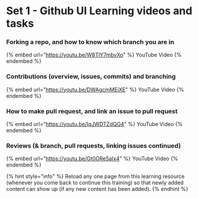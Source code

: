 # Set 1 - Github UI Learning videos and tasks

### Forking a repo, and how to know which branch you are in

{% embed url="https://youtu.be/W8TIY7mbvXo" %}
YouTube Video
{% endembed %}

### Contributions (overview, issues, commits) and branching

{% embed url="https://youtu.be/DWAgcmMEiXE" %}
YouTube Video
{% endembed %}

### How to make pull request, and link an issue to pull request
{% embed url="https://youtu.be/IqJWDTZdQG4" %}
YouTube Video
{% endembed %}

### Reviews (& branch, pull requests, linking issues continued)
{% embed url="https://youtu.be/Gt0ORe5aIx4" %}
YouTube Video
{% endembed %}

{% hint style="info" %} Reload any one page from this learning resource (whenever you come back to continue this training) so that newly added content can show up (if any new content has been added). {% endhint %}
